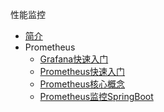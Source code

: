 性能监控

* [简介](markdown/Devops/Monitor/_readme.md)
* Prometheus
    * [Grafana快速入门](markdown/Devops/Monitor/Grafana快速入门.md)
    * [Prometheus快速入门](markdown/Devops/Monitor/Prometheus快速入门.md)
    * [Prometheus核心概念](markdown/Devops/Monitor/Prometheus核心概念.md)
    * [Prometheus监控SpringBoot](markdown/Devops/Monitor/Prometheus监控SpringBoot.md)
